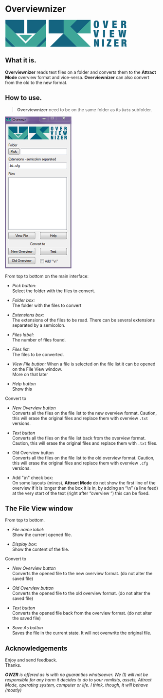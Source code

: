 # Overviewnizer

![#Owzr](https://github.com/farique1/overviewnizer/blob/master/Images/Owzr.png)  

## What it is.

**Overviewnizer** reads text files on a folder and converts them to the **Attract Mode** overview format and vice-versa. **Overviewnizer** can also convert from the old to the new format.  


## How to use.

>**Overviewnizer** need to be on the same folder as its `Data` subfolder.  

![#gui](https://github.com/farique1/overviewnizer/blob/master/Images/gui.png)  

From top to bottom on the main interface:  

- *Pick button:*  
Select the folder with the files to convert.  

- *Folder box:*  
The folder with the files to convert  

- *Extensions box:*  
The extensions of the files to be read. There can be several extensions separated by a semicolon.  

- *Files label:*  
The number of files found.  

- *Files list:*  
The files to be converted.  

- *View File button:*
When a file is selected on the file list it can be opened on the File View window.  
More on that later  

- *Help button*  
Show this  

Convert to  

- *New Overview button*  
Converts all the files on the file list to the new overview format. Caution, this will erase the original files and replace them with overview `.txt` versions.  

- *Text button*  
Converts all the files on the file list back from the overview format. Caution, this will erase the original files and replace them with `.txt` files.  

- Old Overview button  
Converts all the files on the file list to the old overview format. Caution, this will erase the original files and replace them with overview `.cfg` versions.  

- Add "\n" check box:  
On some layouts (mines), **Attract Mode** do not show the first line of the overview if it is longer than the box it is in, by adding an “\n” (a line feed) at the very start of the text (right after “overview “) this can be fixed.  



## The File View window  

From top to bottom.  

- *File name label:*  
Show the current opened file.  

- *Display box:*  
Show the content of the file.

Convert to

- *New Overview button*  
Converts the opened file to the new overview format. (do not alter the saved file)  

- *Old Overview button*  
Converts the opened file to the old overview format. (do not alter the saved file)  

- *Text button*  
Converts the opened file back from the overview format. (do not alter the saved file)  

- *Save As button*  
Saves the file in the current state. It will not overwrite the original file.  

## Acknowledgements  

Enjoy and send feedback.  
Thanks.  


***OWZR** is offered as is with no guaranties whatsoever. We (I) will not be responsible for any harm it decides to do to your romlists, assets, Attract Mode, operating system, computer or life. I think, though, it will behave (mostly)*  
